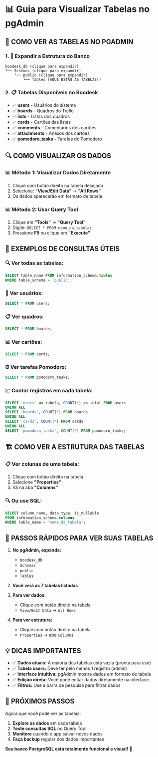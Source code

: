 # 📊 Guia para Visualizar Tabelas no pgAdmin

## 🎯 **COMO VER AS TABELAS NO PGADMIN**

### 1. 📂 **Expandir a Estrutura do Banco**
```
boodesk_db (clique para expandir)
└── Schemas (clique para expandir)
    └── public (clique para expandir)
        └── Tables (AQUI ESTÃO AS TABELAS!)
```

### 2. 📋 **Tabelas Disponíveis no Boodesk**
- ✅ **users** - Usuários do sistema
- ✅ **boards** - Quadros do Trello
- ✅ **lists** - Listas dos quadros
- ✅ **cards** - Cartões das listas
- ✅ **comments** - Comentários dos cartões
- ✅ **attachments** - Anexos dos cartões
- ✅ **pomodoro_tasks** - Tarefas do Pomodoro

## 🔍 **COMO VISUALIZAR OS DADOS**

### 📊 **Método 1: Visualizar Dados Diretamente**
1. Clique com botão direito na tabela desejada
2. Selecione: **"View/Edit Data"** → **"All Rows"**
3. Os dados aparecerão em formato de tabela

### 📊 **Método 2: Usar Query Tool**
1. Clique em **"Tools"** → **"Query Tool"**
2. Digite: `SELECT * FROM nome_da_tabela;`
3. Pressione **F5** ou clique em **"Execute"**

## 📝 **EXEMPLOS DE CONSULTAS ÚTEIS**

### 🔍 **Ver todas as tabelas:**
```sql
SELECT table_name FROM information_schema.tables 
WHERE table_schema = 'public';
```

### 👥 **Ver usuários:**
```sql
SELECT * FROM users;
```

### 📋 **Ver quadros:**
```sql
SELECT * FROM boards;
```

### 📊 **Ver cartões:**
```sql
SELECT * FROM cards;
```

### ⏰ **Ver tarefas Pomodoro:**
```sql
SELECT * FROM pomodoro_tasks;
```

### 📈 **Contar registros em cada tabela:**
```sql
SELECT 'users' as tabela, COUNT(*) as total FROM users
UNION ALL
SELECT 'boards', COUNT(*) FROM boards
UNION ALL
SELECT 'cards', COUNT(*) FROM cards
UNION ALL
SELECT 'pomodoro_tasks', COUNT(*) FROM pomodoro_tasks;
```

## 🏗️ **COMO VER A ESTRUTURA DAS TABELAS**

### 📋 **Ver colunas de uma tabela:**
1. Clique com botão direito na tabela
2. Selecione **"Properties"**
3. Vá na aba **"Columns"**

### 🔍 **Ou use SQL:**
```sql
SELECT column_name, data_type, is_nullable 
FROM information_schema.columns 
WHERE table_name = 'nome_da_tabela';
```

## 🎯 **PASSOS RÁPIDOS PARA VER SUAS TABELAS**

1. **No pgAdmin, expanda:**
   - `boodesk_db`
   - `Schemas`
   - `public`
   - `Tables`

2. **Você verá as 7 tabelas listadas**

3. **Para ver dados:**
   - Clique com botão direito na tabela
   - `View/Edit Data` → `All Rows`

4. **Para ver estrutura:**
   - Clique com botão direito na tabela
   - `Properties` → aba `Columns`

## 💡 **DICAS IMPORTANTES**

- ✅ **Dados atuais:** A maioria das tabelas está vazia (pronta para uso)
- ✅ **Tabela users:** Deve ter pelo menos 1 registro (admin)
- ✅ **Interface intuitiva:** pgAdmin mostra dados em formato de tabela
- ✅ **Edição direta:** Você pode editar dados diretamente na interface
- ✅ **Filtros:** Use a barra de pesquisa para filtrar dados

## 🚀 **PRÓXIMOS PASSOS**

Agora que você pode ver as tabelas:
1. **Explore os dados** em cada tabela
2. **Teste consultas SQL** no Query Tool
3. **Monitore** quando o app salvar novos dados
4. **Faça backup** regular dos dados importantes

**Seu banco PostgreSQL está totalmente funcional e visual!** 🎉



